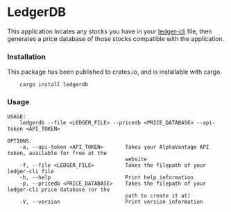 # LedgerDB

This application locates any stocks you have in your [ledger-cli](https://ledger-cli.org) file, then generates a price database of those stocks compatible with the application.

### Installation

This package has been published to crates.io, and is installable with cargo.

```
	cargo install ledgerdb
```

### Usage

```
USAGE:
    ledgerdb --file <LEDGER_FILE> --pricedb <PRICE_DATABASE> --api-token <API_TOKEN>

OPTIONS:
    -a, --api-token <API_TOKEN>       Takes your AlphaVantage API token, available for free at the
                                      website
    -f, --file <LEDGER_FILE>          Takes the filepath of your ledger-cli file
    -h, --help                        Print help information
    -p, --pricedb <PRICE_DATABASE>    Takes the filepath of your ledger-cli price database (or the
                                      path to create it at)
    -V, --version                     Print version information
```
